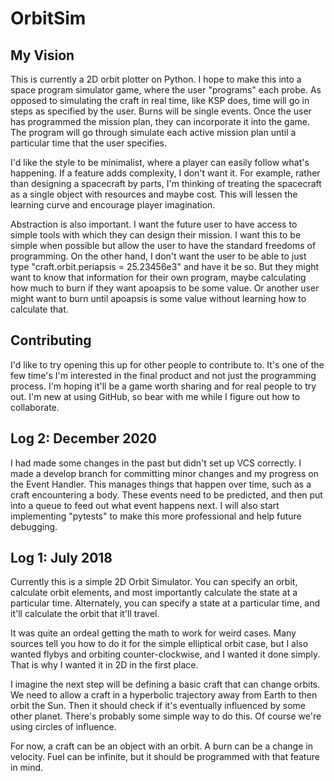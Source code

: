 # OrbitSim
## My Vision
This is currently a 2D orbit plotter on Python. 
I hope to make this into a space program simulator game, where the user "programs" each probe. As opposed to simulating the craft in real time, like KSP does, time will go in steps as specified by the user. Burns will be single events. Once the user has programmed the mission plan, they can incorporate it into the game. The program will go through simulate each active mission plan until a particular time that the user specifies. 

I'd like the style to be minimalist, where a player can easily follow what's happening. If a feature adds complexity, I don't want it. For example, rather than designing a spacecraft by parts, I'm thinking of treating the spacecraft as a single object with resources and maybe cost. This will lessen the learning curve and encourage player imagination.

Abstraction is also important. I want the future user to have access to simple tools with which they can design their mission. I want this to be simple when possible but allow the user to have the standard freedoms of programming. On the other hand, I don't want the user to be able to just type "craft.orbit.periapsis = 25.23456e3" and have it be so. But they might want to know that information for their own program, maybe calculating how much to burn if they want apoapsis to be some value. Or another user might want to burn until apoapsis is some value without learning how to calculate that.

## Contributing
I'd like to try opening this up for other people to contribute to. It's one of the few time's I'm interested in the final product and not just the programming process. I'm hoping it'll be a game worth sharing and for real people to try out.
I'm new at using GitHub, so bear with me while I figure out how to collaborate.

## Log 2: December 2020
I had made some changes in the past but didn't set up VCS correctly. I made a develop branch for committing minor changes and my progress on the Event Handler. This manages things that happen over time, such as a craft encountering a body. These events need to be predicted, and then put into a queue to feed out what event happens next. I will also start implementing "pytests" to make this more professional and help future debugging.

## Log 1: July 2018
Currently this is a simple 2D Orbit Simulator. You can specify an orbit, calculate orbit elements, and most importantly calculate the state at a particular time. Alternately, you can specify a state at a particular time, and it'll calculate the orbit that it'll travel. 

It was quite an ordeal getting the math to work for weird cases. Many sources tell you how to do it for the simple elliptical orbit case, but I also wanted flybys and orbiting counter-clockwise, and I wanted it done simply. That is why I wanted it in 2D in the first place.

I imagine the next step will be defining a basic craft that can change orbits. We need to allow a craft in a hyperbolic trajectory away from Earth to then orbit the Sun. Then it should check if it's eventually influenced by some other planet. There's probably some simple way to do this. Of course we're using circles of influence. 

For now, a craft can be an object with an orbit. A burn can be a change in velocity. Fuel can be infinite, but it should be programmed with that feature in mind.
